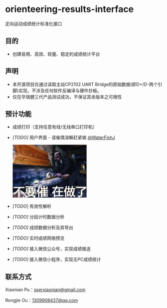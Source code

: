 # orienteering-results-interface
定向运动成绩统计标准化接口
## 目的

- 创建易用、高效、轻量、稳定的成绩统计平台

## 声明
- 本开源项目仅通过读取主站CP2102 UART Bridge的原始数据(即D+/D-两个引脚)实现，不涉及任何软件反编译与硬件抄板。
- 仅在华瑞健三代产品测试成功，不保证其余版本之可用性

## 预计功能

- 成绩打印（支持任意有线/无线串口打印机）

- *[TODO]* 用户界面 - 请催偶溶解赶紧做 [@WaterFishJ](https://github.com/WaterFishJ)

  <img src="GUI/pics/image-20210405012249330.png" alt="image-20210405012249330" style="zoom:50%;" />

- *[TODO*] 有效性解析

- *[TODO]* 分段计时数据分析

- *[TODO]* 成绩数据分析及其导出

- *[TODO]* 实时成绩网络预览

- *[TODO]* 接入微信公众号，实现成绩推送

- *[TODO]* 接入微信小程序，实现无PC成绩统计

## 联系方式
Xiaonian Pu：sserxiaonian@gmail.com

Rongjie Ou：1309908437@qq.com

